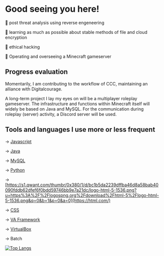 # Good seeing you here!


👀 post threat analysis using reverse engeneering

🧠 learning as much as possible about stable methods of file and cloud encryption

💭 ethical hacking

💙 Operating and overseeing a Minecraft gameserver

## Progress evaluation

Momentarily, I am contributing to the workflow of CCC, maintaining an alliance with Digitalcourage.

A long-term project I lay my eyes on will be a multiplayer roleplay gameserver.
The infrastructure and functions within Minecraft itself will widely be based on Java and MySQL.
For the communication during roleplay (server) activity, a Discord server will be used.

## Tools and languages I use more or less frequent

-> [Javascript](https://www.javascript.com/)

-> [Java](https://www.java.com/en/)

-> [MySQL](https://www.mysql.com/)

-> [Python](https://www.python.org/)

-> [https://s1.qwant.com/thumbr/0x380/1/d/bc1b5da2239dffba46d8a58bab40090fddb62dfef6f0bdd59746bb9e7a21dc/logo-html-5-1536.png?u=https%3A%2F%2Flogospng.org%2Fdownload%2Fhtml-5%2Flogo-html-5-1536.png&q=0&b=1&p=0&a=0](https://html.com/)

-> [CSS](https://www.w3schools.com/css/default.asp)

-> [VA Framework](http://vaframework.com/)

-> [VirtualBox](https://www.virtualbox.org/)

-> Batch

[![Top Langs](https://github-readme-stats.vercel.app/api/top-langs/?username=devtill2yeah&theme=dark)](https://github.com/devtill2yeah/github-readme-stats)
